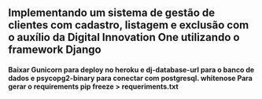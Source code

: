 ## Implementando um sistema de gestão de clientes com cadastro, listagem e exclusão com o auxílio da Digital Innovation One utilizando o framework Django

#### Baixar Gunicorn para deploy no heroku e dj-database-url para o banco de dados e psycopg2-binary para conectar com postgresql. whitenose Para gerar o requirements pip freeze > requeriments.txt
